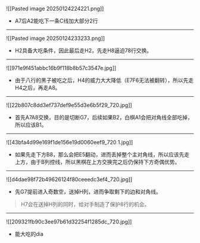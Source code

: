 ![[Pasted image 20250124224221.png]]
* A7后A2能吃下一条C线加大部分2行
---
 
![[Pasted image 20250124233233.png]]
* H2具备大吃条件，因此最后走H2，先走H8逼迫78行交换。
---
 ![[971e9f451abbc16b9f118b8b57c3547e.jpg]]
* 由于八行的黑子被吃之后，H4的威力大大降低（E7F6无法被翻转），所以先走H4之后，再走A8。

---
![[22b807c8dd3ef737def9e55d3e6b5f29_720.jpg]]
* 首先A7A8交换，目的是切断G7，后续如果B2，白棋A1会把对角线全部吃掉，所以应该B1。
---
![[43bfa4d99e169f1de156e19d0060eef9_720 1.jpg]]
* 如果先走下方B8，那么会把E5翻动，进而丢掉整个主对角线，所以应该先走上方，由于B列控线，所以黑棋在上方交换完之后仍保持下方奇偶优势。
---
![[d4dae98f72b49626124f80ceeedc3ef4_720.jpg]]
* 先G7提前进入奇数空，送掉H列，进而争取剩下的边和对角线。
> H7会在送掉H列的同时，给对手制造了保护8行的机会。
---
![[209321fb90c3ee97b61d32254f1285dc_720.jpg]]
* 能大吃的dia